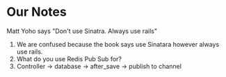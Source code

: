 # Our Notes
Matt Yoho says "Don't use Sinatra. Always use rails"
1. We are confused because the book says use Sinatara however always use rails.
2. What do you use Redis Pub Sub for?
3. Controller -> database -> after_save -> publish to channel

